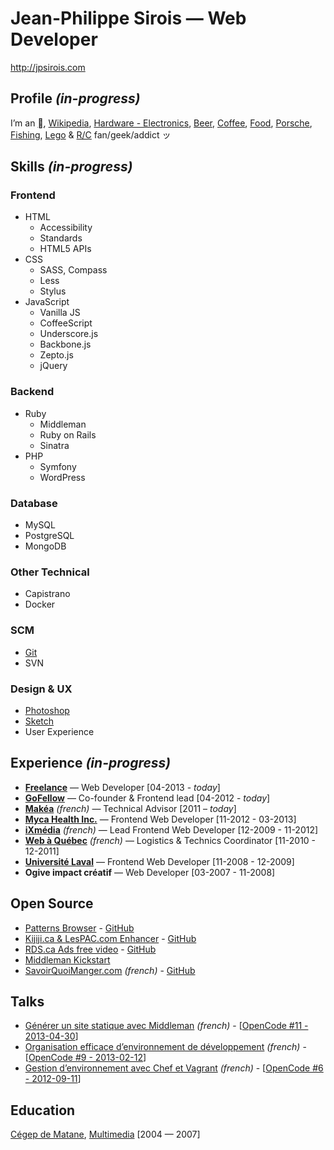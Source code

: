# Jean-Philippe Sirois — Web Developer
http://jpsirois.com

## Profile _(in-progress)_
I’m an [](https://www.flickr.com/photos/jpsirois/14371437838/in/photostream/), [Wikipedia](http://www.wikipedia.org/), [Hardware - Electronics](https://www.flickr.com/photos/jpsirois/9294713049/), [Beer](https://untappd.com/user/jpsirois), [Coffee](http://instagram.com/p/JcMkPBxisd/), [Food](https://www.flickr.com/photos/jpsirois/sets/72157633686952238/), [Porsche](http://www.pinterest.com/jpsirois/porsche/), [Fishing](https://www.flickr.com/photos/jpsirois/14371354050/), [Lego](https://www.flickr.com/photos/jpsirois/9685526627/) & [R/C](https://www.flickr.com/photos/jpsirois/8827960068/in/set-72157633685392262) fan/geek/addict ッ

## Skills _(in-progress)_

### Frontend
* HTML
  * Accessibility
  * Standards
  * HTML5 APIs
* CSS
  * SASS, Compass
  * Less
  * Stylus
* JavaScript 
  * Vanilla JS
  * CoffeeScript
  * Underscore.js
  * Backbone.js
  * Zepto.js
  * jQuery

### Backend
* Ruby
  * Middleman
  * Ruby on Rails
  * Sinatra	  
* PHP
  * Symfony
  * WordPress
  
### Database
* MySQL
* PostgreSQL
* MongoDB

### Other Technical
* Capistrano
* Docker

### SCM 
* [Git](http://git-scm.com/)
* SVN

### Design & UX
* [Photoshop](http://www.adobe.com/products/photoshop.html)
* [Sketch](http://www.bohemiancoding.com/sketch/)
* User Experience

## Experience _(in-progress)_
* [**Freelance**](http://jpsirois.com) — Web Developer [04-2013 - *today*]
* [**GoFellow**](http://gofellow.com) — Co-founder & Frontend lead [04-2012 - *today*]
* [**Makéa**](http://makea.ca) _(french)_ — Technical Advisor [2011 – *today*]
* [**Myca Health Inc.**](http://myca.com) — Frontend Web Developer [11-2012 - 03-2013]
* [**iXmédia**](http://ixmedia.com) _(french)_ — Lead Frontend Web Developer [12-2009 - 11-2012]
* [**Web à Québec**](http://webaquebec.org) _(french)_ — Logistics & Technics Coordinator [11-2010 - 12-2011]
* [**Université Laval**](http://ulaval.ca) — Frontend Web Developer [11-2008 - 12-2009]
* **Ogive impact créatif** — Web Developer [03-2007 - 11-2008]

## Open Source
* [Patterns Browser](http://jpsirois.github.io/patterns-browser/) - [GitHub](https://github.com/jpsirois/patterns-browser/)
* [Kijiji.ca & LesPAC.com Enhancer](https://chrome.google.com/webstore/detail/kijijica-lespaccom-enhanc/milbijkclehoicmkjkaogiobhhpalokf) - [GitHub](https://github.com/jpsirois/kijiji-enhancer)
* [RDS.ca Ads free video](https://chrome.google.com/webstore/detail/vid%C3%A9os-sans-publicit%C3%A9-sur/bmgpghopgemdonfbndbaaojbggelebml/) - [GitHub](https://github.com/jpsirois/rds-ads-free-videos)
* [Middleman Kickstart](https://github.com/jpsirois/middleman-kickstart)
* [SavoirQuoiManger.com](http://savoirquoimanger.com/) _(french)_ - [GitHub](https://github.com/jpsirois/savoirquoimanger.com)

## Talks
* [Générer un site statique avec Middleman](https://speakerdeck.com/jpsirois/generer-un-site-statique-avec-middleman) _(french)_ - [[OpenCode #11 - 2013-04-30](http://opencode.ca/#opencode-11)]
* [Organisation efficace d’environnement de développement](https://speakerdeck.com/jpsirois/organisation-efficace-denvironnement-de-developpement) _(french)_ - [[OpenCode #9 - 2013-02-12](http://opencode.ca/#opencode-9)]
* [Gestion d’environnement avec Chef et Vagrant](https://speakerdeck.com/jpsirois/gestion-denvironnement-avec-chef-et-vagrant) _(french)_ - [[OpenCode #6 - 2012-09-11](http://opencode.ca/#opencode-6)]

## Education
[Cégep de Matane](http://www.cegep-matane.qc.ca), [Multimedia](http://www.cegep-matane.qc.ca/programmes-admission/programmes-techniques/techniques-integration-multimedia) [2004 — 2007]
